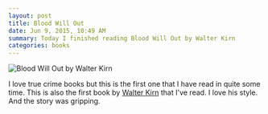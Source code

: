 ```yaml
---
layout: post
title: Blood Will Out
date: Jun 9, 2015, 10:49 AM
summary: Today I finished reading Blood Will Out by Walter Kirn
categories: books
---
```


![Blood Will Out by Walter Kirn](http://austinmoody.org/i/melange_blood_2015-06-09-105052.png)

I love true crime books but this is the first one that I have read in quite some time.  This is also the first book by [Walter Kirn](http://en.wikipedia.org/wiki/Walter_Kirn) that I've read.  I love his style.  And the story was gripping.
